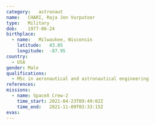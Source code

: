 ```yaml
---
category:	astronaut
name:	CHARI, Raja Jon Vurputoor
type:	Military
dob:	1977-06-24
birthplace:
  - name:	Milwaukee, Wisconsin
    latitude:	43.05
    longitude:	-87.95
country:
  - USA
gender:	Male
qualifications:
  - MSc in aeronautical and astronautical engineering
references:
missions:
  - name: SpaceX Crew-2
    time_start:	2021-04-23T09:49:02Z
    time_end:   2021-11-09T03:33:15Z
evas:
---
```

